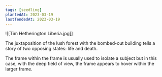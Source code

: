 ```yaml
---
tags: [seedling]
plantedAt: 2023-03-19
lastTendedAt: 2023-03-19
---
```


![[Tim Hetherington Liberia.jpg]]

The juxtaposition of the lush forest with the bombed-out building tells a story of two opposing states: life and death.

The frame within the frame is usually used to isolate a subject but in this case, with the deep field of view, the frame appears to hover within the larger frame.
